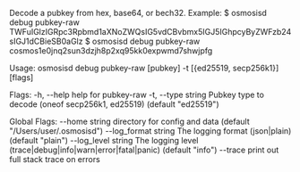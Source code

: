 Decode a pubkey from hex, base64, or bech32.
Example:
$ osmosisd debug pubkey-raw TWFuIGlzIGRpc3Rpbmd1aXNoZWQsIG5vdCBvbmx5IGJ5IGhpcyByZWFzb24sIGJ1dCBieSB0aGlz
$ osmosisd debug pubkey-raw cosmos1e0jnq2sun3dzjh8p2xq95kk0expwmd7shwjpfg

Usage:
  osmosisd debug pubkey-raw [pubkey] -t [{ed25519, secp256k1}] [flags]

Flags:
  -h, --help          help for pubkey-raw
  -t, --type string   Pubkey type to decode (oneof secp256k1, ed25519) (default "ed25519")

Global Flags:
      --home string         directory for config and data (default "/Users/user/.osmosisd")
      --log_format string   The logging format (json|plain) (default "plain")
      --log_level string    The logging level (trace|debug|info|warn|error|fatal|panic) (default "info")
      --trace               print out full stack trace on errors
